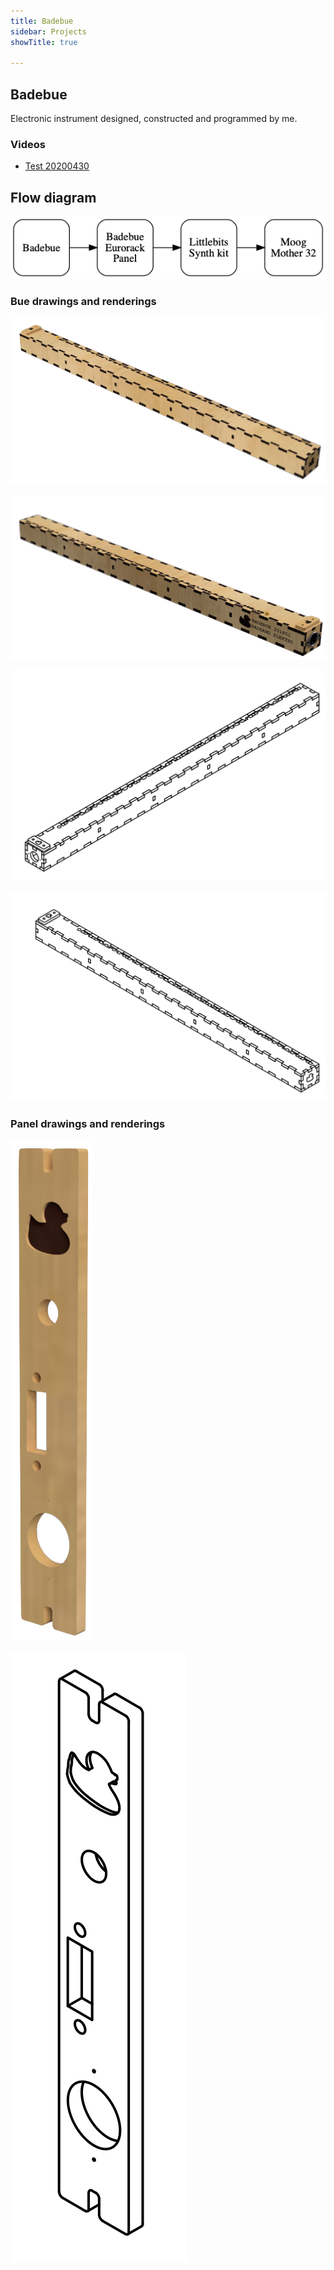 ```yaml
---
title: Badebue
sidebar: Projects
showTitle: true

---
```


## Badebue

Electronic instrument designed, constructed and programmed by me.

### Videos
* [Test 20200430](https://www.youtube.com/watch?v=d4j33tDIAvo)

## Flow diagram

![](./diagrams/flow.png "Flow")

### Bue drawings and renderings

![](./badebue_1.png "img")

![](./badebue_2.png "img")

![](./badebue_drawing_1.png "img")

![](./badebue_drawing_2.png "img")

### Panel drawings and renderings

![](./badebue_panel_1.png "img")

![](./badebue_panel_drawing_1.png "img")
